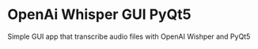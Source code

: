 # OpenAi Whisper GUI PyQt5
Simple GUI app that transcribe audio files with OpenAI Wishper and PyQt5
